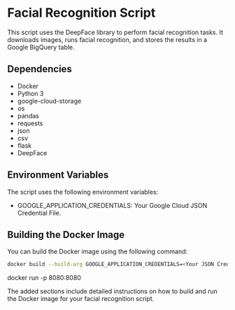 # Facial Recognition Script

This script uses the DeepFace library to perform facial recognition tasks. It downloads images, runs facial recognition, and stores the results in a Google BigQuery table.

## Dependencies

- Docker
- Python 3
- google-cloud-storage
- os
- pandas
- requests
- json
- csv
- flask
- DeepFace

## Environment Variables

The script uses the following environment variables:

- GOOGLE_APPLICATION_CREDENTIALS: Your Google Cloud JSON Credential File.

## Building the Docker Image

You can build the Docker image using the following command:

```bash
docker build --build-arg GOOGLE_APPLICATION_CREDENTIALS=<Your JSON Credential File> -t <Your Image Name> .
```

docker run -p 8080:8080 <Your Image Name>

  
The added sections include detailed instructions on how to build and run the Docker image for your facial recognition script.
